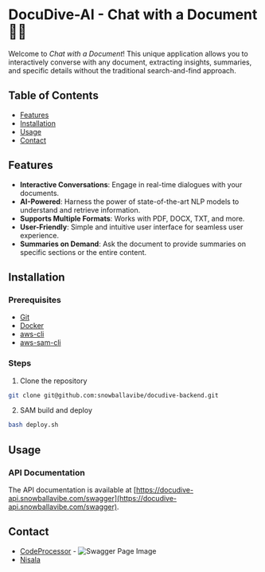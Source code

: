 # DocuDive-AI - Chat with a Document 📄💬

Welcome to *Chat with a Document*! This unique application allows you to interactively converse with any document, extracting insights, summaries, and specific details without the traditional search-and-find approach.

## Table of Contents

- [Features](#features)
- [Installation](#installation)
- [Usage](#usage)
- [Contact](#contact)

## Features

- **Interactive Conversations**: Engage in real-time dialogues with your documents.
- **AI-Powered**: Harness the power of state-of-the-art NLP models to understand and retrieve information.
- **Supports Multiple Formats**: Works with PDF, DOCX, TXT, and more.
- **User-Friendly**: Simple and intuitive user interface for seamless user experience.
- **Summaries on Demand**: Ask the document to provide summaries on specific sections or the entire content.

## Installation

### Prerequisites
 - [Git](https://git-scm.com/downloads)
 - [Docker](https://docs.docker.com/get-docker/)
 - [aws-cli](https://docs.aws.amazon.com/cli/latest/userguide/cli-chap-install.html)
 - [aws-sam-cli](https://docs.aws.amazon.com/serverless-application-model/latest/developerguide/serverless-sam-cli-install.html)

### Steps
1. Clone the repository
```bash
git clone git@github.com:snowballavibe/docudive-backend.git
```
2. SAM build and deploy
```bash
bash deploy.sh
```

## Usage

### API Documentation
The API documentation is available at [https://docudive-api.snowballavibe.com/swagger](https://docudive-api.snowballavibe.com/swagger).



## Contact

+ [CodeProcessor](https://github.com/CodeProcessor) - ![Swagger Page Image](https://wakatime.com/badge/user/a20faa8f-5a46-4841-a056-6c69154340dd/project/12ac2a14-8006-42d0-8ac5-1a41b1c79887.svg)
+ [Nisala](https://github.com/nisalap)